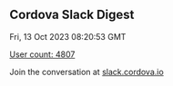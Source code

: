 ## Cordova Slack Digest
Fri, 13 Oct 2023 08:20:53 GMT

[User count: 4807](https://cordova.slack.com/)


Join the conversation at [slack.cordova.io](http://slack.cordova.io/)
